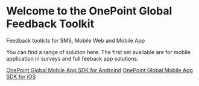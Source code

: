 # Welcome to the OnePoint Global Feedback Toolkit
Feedback toolkits for SMS, Mobile Web and Mobile App

You can find a range of solution here. The first set available are for mobile application in surveys and full feeback app solutions.

[OnePoint Global Mobile App SDK for Androind](http://github.com/OnePointGlobal/OnePoint-Global-Mobile-App-SDK-Android)
[OnePoint Global Mobile App SDK for iOS](http://github.com/OnePointGlobal/OnePoint-Global-Mobile-App-SDK-ios)
